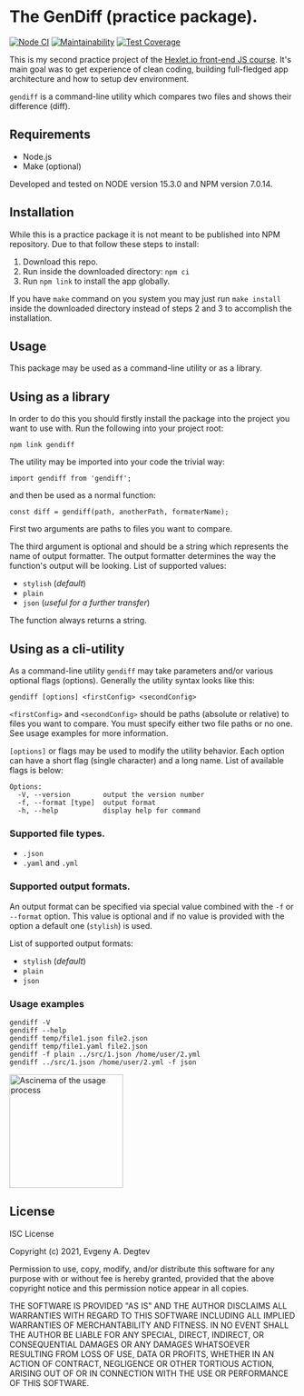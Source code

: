 # The GenDiff (practice package).

[![Node CI](https://github.com/DaggLo/frontend-project-lvl2/workflows/Node%20CI/badge.svg)](https://github.com/DaggLo/frontend-project-lvl2/actions)
[![Maintainability](https://api.codeclimate.com/v1/badges/38127cb38a1582e550d4/maintainability)](https://codeclimate.com/github/DaggLo/frontend-project-lvl2/maintainability)
[![Test Coverage](https://api.codeclimate.com/v1/badges/38127cb38a1582e550d4/test_coverage)](https://codeclimate.com/github/DaggLo/frontend-project-lvl2/test_coverage)

This is my second practice project of the [Hexlet.io front-end JS course](https://ru.hexlet.io/professions/frontend/projects/46).
It's main goal was to get experience of clean coding, building full-fledged app architecture and how to setup dev environment.

`gendiff` is a command-line utility which compares two files and shows their difference (diff).

## Requirements
- Node.js
- Make (optional)

Developed and tested on NODE version 15.3.0 and NPM version 7.0.14.

## Installation
While this is a practice package it is not meant to be published into NPM repository. Due to that follow these steps to install:
1. Download this repo.
2. Run inside the downloaded directory: `npm ci`
3. Run `npm link` to install the app globally.

If you have `make` command on you system you may just run `make install` inside the downloaded directory instead of steps 2 and 3 to accomplish the installation.

## Usage
This package may be used as a command-line utility or as a library.

## Using as a library
In order to do this you should firstly install the package into the project you want to use with. Run the following into your project root:
```
npm link gendiff
```

The utility may be imported into your code the trivial way:
```
import gendiff from 'gendiff';
```

and then be used as a normal function:
```
const diff = gendiff(path, anotherPath, formaterName);
```

First two arguments are paths to files you want to compare.

The third argument is optional and should be a string which represents the name of output formatter. The output formatter determines the way the function's output will be looking. List of supported values:

- `stylish` (_default_)
- `plain`
- `json` (_useful for a further transfer_)

The function always returns a string.

## Using as a cli-utility
As a command-line utility `gendiff` may take parameters and/or various optional flags (options). Generally the utility syntax looks like this:
```
gendiff [options] <firstConfig> <secondConfig>
```

`<firstConfig>` and `<secondConfig>` should be paths (absolute or relative) to files you want to compare. You must specify either two file paths or no one. See usage examples for more information.

`[options]` or flags may be used to modify the utility behavior. Each option can have a short flag (single character) and a long name. List of available flags is below:
```
Options:
  -V, --version        output the version number
  -f, --format [type]  output format
  -h, --help           display help for command
```

### Supported file types.
- `.json`
- `.yaml` and `.yml`

### Supported output formats.
An output format can be specified via special value combined with the `-f` or `--format` option. This value is optional and if no value is provided with the option a default one (`stylish`) is used.

List of supported output formats:
- `stylish` (_default_)
- `plain`
- `json`

### Usage examples
```
gendiff -V
gendiff --help
gendiff temp/file1.json file2.json
gendiff temp/file1.yaml file2.json
gendiff -f plain ../src/1.json /home/user/2.yml
gendiff ../src/1.json /home/user/2.yml -f json
```

<a href="https://asciinema.org/a/DN6I3weZBVjbgVdHYY8MmaKOu" target="_blank"><img src="https://asciinema.org/a/DN6I3weZBVjbgVdHYY8MmaKOu.svg" alt="Ascinema of the usage process" width="200px"/></a>

## License
ISC License

Copyright (c) 2021, Evgeny A. Degtev

Permission to use, copy, modify, and/or distribute this software for any
purpose with or without fee is hereby granted, provided that the above
copyright notice and this permission notice appear in all copies.

THE SOFTWARE IS PROVIDED "AS IS" AND THE AUTHOR DISCLAIMS ALL WARRANTIES
WITH REGARD TO THIS SOFTWARE INCLUDING ALL IMPLIED WARRANTIES OF
MERCHANTABILITY AND FITNESS. IN NO EVENT SHALL THE AUTHOR BE LIABLE FOR
ANY SPECIAL, DIRECT, INDIRECT, OR CONSEQUENTIAL DAMAGES OR ANY DAMAGES
WHATSOEVER RESULTING FROM LOSS OF USE, DATA OR PROFITS, WHETHER IN AN
ACTION OF CONTRACT, NEGLIGENCE OR OTHER TORTIOUS ACTION, ARISING OUT OF
OR IN CONNECTION WITH THE USE OR PERFORMANCE OF THIS SOFTWARE.
